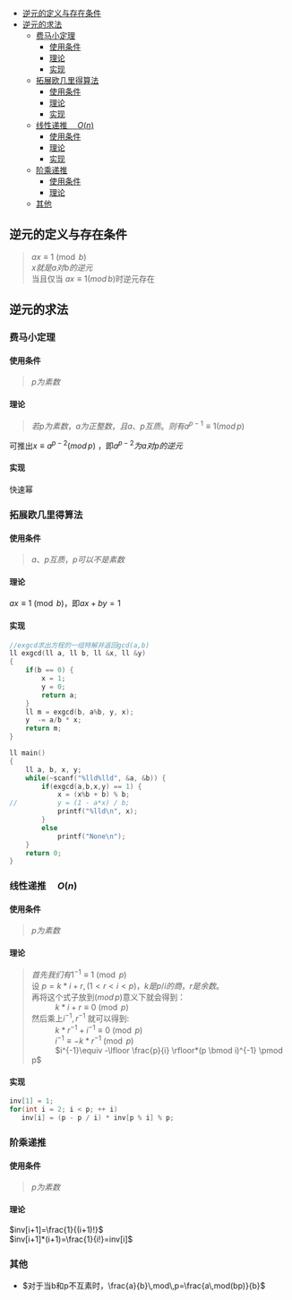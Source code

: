 - [逆元的定义与存在条件](#逆元的定义与存在条件)
- [逆元的求法](#逆元的求法)
  - [费马小定理](#费马小定理)
    - [使用条件](#使用条件)
    - [理论](#理论)
    - [实现](#实现)
  - [拓展欧几里得算法](#拓展欧几里得算法)
    - [使用条件](#使用条件-1)
    - [理论](#理论-1)
    - [实现](#实现-1)
  - [线性递推  $O(n)$](#线性递推-on)
    - [使用条件](#使用条件-2)
    - [理论](#理论-2)
    - [实现](#实现-2)
  - [阶乘递推](#阶乘递推)
    - [使用条件](#使用条件-3)
    - [理论](#理论-3)
  - [其他](#其他)
  
## 逆元的定义与存在条件
> $ax\equiv1 \pmod {b}$    
> $x就是a对b的逆元$  
> 当且仅当 $ax≡1(mod \, b)$时逆元存在

## 逆元的求法
### 费马小定理
#### 使用条件
> $p为素数$
#### 理论
> $若p为素数，a为正整数，且a、p互质。 则有a^{p-1} \equiv 1 (mod \,p)$  
> 
可推出$x≡a^{p−2}(mod\,p)$ ，即$a^{p−2}为a对p的逆元$
#### 实现
快速幂
### 拓展欧几里得算法
#### 使用条件
> $a、p互质，p可以不是素数$
#### 理论
$ax\equiv1 \pmod {b}$，即$ax+by=1$  
#### 实现
```cpp
//exgcd求出方程的一组特解并返回gcd(a,b) 
ll exgcd(ll a, ll b, ll &x, ll &y)
{
    if(b == 0) {
        x = 1;
        y = 0;
        return a;
    }
    ll m = exgcd(b, a%b, y, x);
    y  -= a/b * x;
    return m;
}

ll main()
{
    ll a, b, x, y;
    while(~scanf("%lld%lld", &a, &b)) {
    	if(exgcd(a,b,x,y) == 1) {
    		x = (x%b + b) % b;
//    		y = (1 - a*x) / b;
    		printf("%lld\n", x);
		}    
	    else
	        printf("None\n");
	}
    return 0;
}
```

### 线性递推 &emsp;$O(n)$
#### 使用条件
> $p为素数$
#### 理论
>$首先我们有 1^{-1}\equiv 1 \pmod p$  
设 $p=k*i+r,(1<r<i<p)，k 是 p/i 的商，r 是余数$。  
再将这个式子放到$(mod\,p)$意义下就会得到：  
&emsp;&emsp;&emsp;$k*i+r \equiv 0 \pmod p$  
然后乘上$i^{-1},r^{-1}$ 就可以得到:  
&emsp;&emsp;&emsp;$k*r^{-1}+i^{-1}\equiv 0 \pmod p$  
&emsp;&emsp;&emsp;$i^{-1}\equiv -k*r^{-1} \pmod p$  
&emsp;&emsp;&emsp;$i^{-1}\equiv -\lfloor \frac{p}{i} \rfloor*(p \bmod i)^{-1} \pmod p$
#### 实现
 ```cpp
inv[1] = 1;
for(int i = 2; i < p; ++ i)
    inv[i] = (p - p / i) * inv[p % i] % p;
 ```
### 阶乘递推
#### 使用条件
> $p为素数$
#### 理论
$inv[i+1]=\frac{1}{(i+1)!}$  
$inv[i+1]*(i+1)=\frac{1}{i!}=inv[i]$

### 其他
* $对于当b和p不互素时，\frac{a}{b}\,mod\,p=\frac{a\,mod(bp)}{b}$
